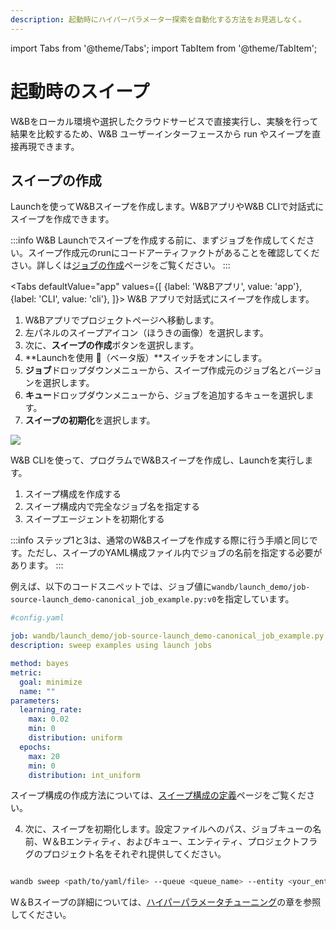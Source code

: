 ```yaml
---
description: 起動時にハイパーパラメーター探索を自動化する方法をお見逃しなく。
---
```

import Tabs from '@theme/Tabs';
import TabItem from '@theme/TabItem';

# 起動時のスイープ

W&Bをローカル環境や選択したクラウドサービスで直接実行し、実験を行って結果を比較するため、W&B ユーザーインターフェースから run やスイープを直接再現できます。

## スイープの作成
Launchを使ってW&Bスイープを作成します。W&BアプリやW&B CLIで対話式にスイープを作成できます。

:::info
W&B Launchでスイープを作成する前に、まずジョブを作成してください。スイープ作成元のrunにコードアーティファクトがあることを確認してください。詳しくは[ジョブの作成](./create-job.md)ページをご覧ください。
:::

<Tabs
  defaultValue="app"
  values={[
    {label: 'W&Bアプリ', value: 'app'},
    {label: 'CLI', value: 'cli'},
  ]}>
  <TabItem value="app">
  W&B アプリで対話式にスイープを作成します。

1. W&Bアプリでプロジェクトページへ移動します。  
2. 左パネルのスイープアイコン（ほうきの画像）を選択します。
3. 次に、**スイープの作成**ボタンを選択します。
4. **Launchを使用 🚀（ベータ版）**スイッチをオンにします。
5. **ジョブ**ドロップダウンメニューから、スイープ作成元のジョブ名とバージョンを選択します。
6. **キュー**ドロップダウンメニューから、ジョブを追加するキューを選択します。
7. **スイープの初期化**を選択します。

![](/images/launch/create_sweep_with_launch.png)

  </TabItem>
  <TabItem value="cli">
W&B CLIを使って、プログラムでW&Bスイープを作成し、Launchを実行します。

1. スイープ構成を作成する
2. スイープ構成内で完全なジョブ名を指定する
3. スイープエージェントを初期化する

:::info
ステップ1と3は、通常のW&Bスイープを作成する際に行う手順と同じです。ただし、スイープのYAML構成ファイル内でジョブの名前を指定する必要があります。
:::

例えば、以下のコードスニペットでは、ジョブ値に`wandb/launch_demo/job-source-launch_demo-canonical_job_example.py:v0`を指定しています。

```yaml
#config.yaml

job: wandb/launch_demo/job-source-launch_demo-canonical_job_example.py:v0
description: sweep examples using launch jobs

method: bayes
metric:
  goal: minimize
  name: ""
parameters:
  learning_rate:
    max: 0.02
    min: 0
    distribution: uniform
  epochs:
    max: 20
    min: 0
    distribution: int_uniform
```
スイープ構成の作成方法については、[スイープ構成の定義](../sweeps/define-sweep-configuration.md)ページをご覧ください。



4. 次に、スイープを初期化します。設定ファイルへのパス、ジョブキューの名前、W＆Bエンティティ、およびキュー、エンティティ、プロジェクトフラグのプロジェクト名をそれぞれ提供してください。



```bash

wandb sweep <path/to/yaml/file> --queue <queue_name> --entity <your_entity>  --project <project_name>

```



W＆Bスイープの詳細については、[ハイパーパラメータチューニング](../sweeps/intro.md)の章を参照してください。





  </TabItem>

</Tabs>